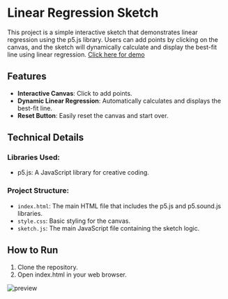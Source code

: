 # Linear Regression Sketch

This project is a simple interactive sketch that demonstrates linear regression using the p5.js library. Users can add points by clicking on the canvas, and the sketch will dynamically calculate and display the best-fit line using linear regression. [Click here for demo](https://zimquadery.github.io/Linear-Regression-Sketch/)

## Features
- **Interactive Canvas**: Click to add points.
- **Dynamic Linear Regression**: Automatically calculates and displays the best-fit line.
- **Reset Button**: Easily reset the canvas and start over.

## Technical Details

### Libraries Used: 
- p5.js: A JavaScript library for creative coding.

### Project Structure:

- `index.html`: The main HTML file that includes the p5.js and p5.sound.js libraries.
- `style.css`: Basic styling for the canvas.
- `sketch.js`: The main JavaScript file containing the sketch logic.

## How to Run
1. Clone the repository.
2. Open index.html in your web browser.

![preview](https://github.com/user-attachments/assets/a8a56194-c07e-4d58-b361-484337c30c27)
